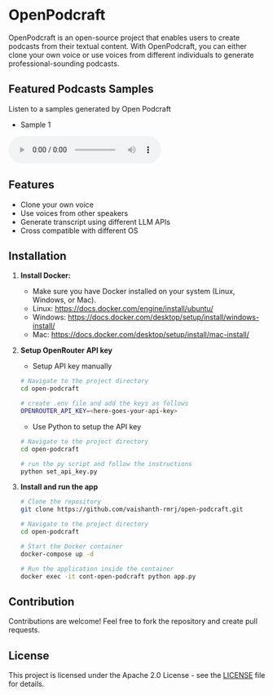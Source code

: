 # OpenPodcraft

OpenPodcraft is an open-source project that enables users to create podcasts from their textual content. With OpenPodcraft, you can either clone your own voice or use voices from different individuals to generate professional-sounding podcasts.

## Featured Podcasts Samples
Listen to a samples generated by Open Podcraft

- Sample 1

<audio controls>
  <source src="extras/sample1.mp4" type="audio/wav">
  Your browser does not support the audio element.
</audio>

## Features

- Clone your own voice
- Use voices from other speakers
- Generate transcript using different LLM APIs
- Cross compatible with different OS

## Installation

1. **Install Docker:** 
    - Make sure you have Docker installed on your system (Linux, Windows, or Mac).
    - Linux: https://docs.docker.com/engine/install/ubuntu/
    - Windows: https://docs.docker.com/desktop/setup/install/windows-install/
    - Mac: https://docs.docker.com/desktop/setup/install/mac-install/

2. **Setup OpenRouter API key** 
    - Setup API key manually
    ```sh
    # Navigate to the project directory
    cd open-podcraft

    # create .env file and add the keys as follows
    OPENROUTER_API_KEY=<here-goes-your-api-key>
    ```

    - Use Python to setup the API key
    ```sh
    # Navigate to the project directory
    cd open-podcraft

    # run the py script and follow the instructions
    python set_api_key.py
    ```


3. **Install and run the app** 

    ```sh
    # Clone the repository
    git clone https://github.com/vaishanth-rmrj/open-podcraft.git

    # Navigate to the project directory
    cd open-podcraft

    # Start the Docker container
    docker-compose up -d 

    # Run the application inside the container
    docker exec -it cont-open-podcraft python app.py
    ```

## Contribution

Contributions are welcome! Feel free to fork the repository and create pull requests.

## License

This project is licensed under the Apache 2.0 License - see the [LICENSE](LICENSE) file for details.

